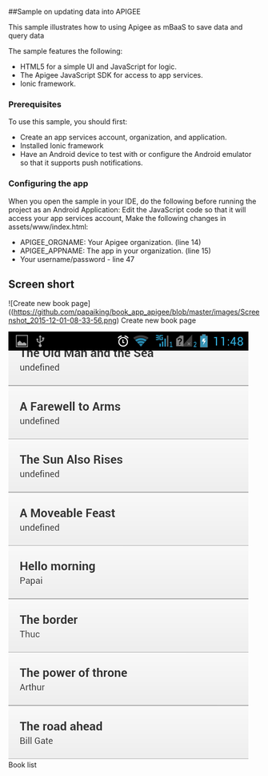 ##Sample on updating data into APIGEE 

This sample illustrates how to using Apigee as mBaaS to save data and query data

The sample features the following:

- HTML5 for a simple UI and JavaScript for logic.
- The Apigee JavaScript SDK for access to app services.
- Ionic framework. 

### Prerequisites

To use this sample, you should first:

- Create an app services account, organization, and application.
- Installed Ionic framework
- Have an Android device to test with or configure the Android emulator so that it supports push notifications.

### Configuring the app

When you open the sample in your IDE, do the following before running the project as an Android Application:
Edit the JavaScript code so that it will access your app services account, Make the following changes in assets/www/index.html:
- APIGEE_ORGNAME: Your Apigee organization. (line 14)
- APIGEE_APPNAME: The app in your organization. (line 15)
- Your username/password - line 47

## Screen short

![Create new book page]((https://github.com/papaiking/book_app_apigee/blob/master/images/Screenshot_2015-12-01-08-33-56.png)
Create new book page

![Book list](https://github.com/papaiking/book_app_apigee/blob/master/images/Screenshot_2015-12-01-23-48-16.png)
Book list